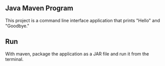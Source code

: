 ## Java Maven Program
This project is a command line interface application that prints "Hello" and "Goodbye." 

## Run
With maven, package the application as a JAR file and run it from the terminal.